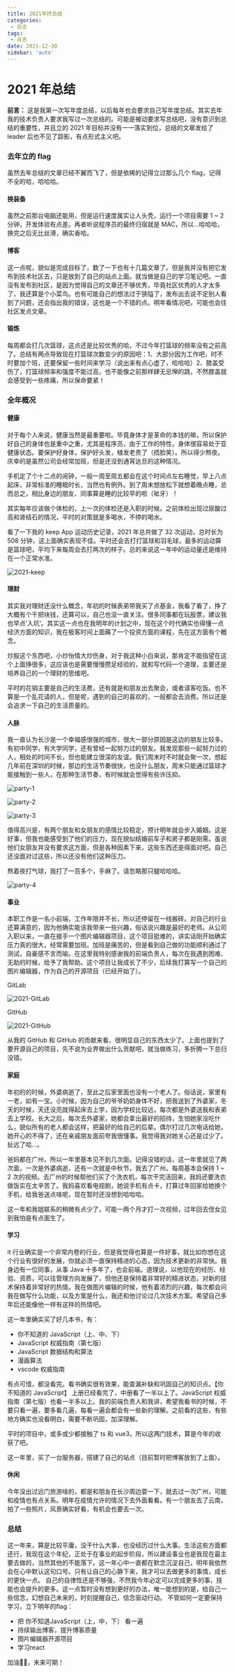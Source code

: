 ```yaml
---
title: 2021年终总结
categories: 
 - 日志
tags:
 - 日志
date: 2021-12-30
sidebar: 'auto'
---
```

# 2021 年总结

**前言：** 这是我第一次写年度总结，以后每年也会要求自己写年度总结。其实去年我的技术负责人要求我写过一次总结的。可能是被动要求写总结吧，没有意识到总结的重要性，并且立的 2021 年目标并没有一一落实到位，总结的文章发给了 leader 后也不见了踪影，有点形式主义吧。

### 去年立的 flag

虽然去年总结的文章已经不翼而飞了，但是依稀的记得立过那么几个 flag，记得不全的哈，哈哈哈。

#### 换装备
虽然之前那台电脑还能用，但是运行速度属实让人头秃，运行一个项目需要 1 ~ 2 分钟，开发体验有点差。再者听说程序员的最终归宿就是 MAC，所以...哈哈哈，换完之后无比丝滑，确实香哈。

#### 博客
这一点呢，貌似是完成目标了，数了一下也有十几篇文章了。但是我并没有把它发布到技术社区去，只是放到了自己的站点上面。就当做是自己的学习笔记吧。一直没有发布到社区，是因为觉得自己的文章还不够优秀，毕竟社区优秀的人才太多了，我还算是个小菜鸟。也有可能自己的想法过于狭隘了，发布出去说不定别人看到了问题，还会指出我的错误，这也是一个不错的点。明年看情况吧，可能也会往社区发点文章。

#### 锻炼
每周都会打几次篮球，这点还是比较优秀的哈，不过今年打篮球的频率没有之前高了。总结有两点导致现在打篮球次数变少的原因吧：1、大部分因为工作吧，时不时要加个班，还要保留一些时间来学习（说出来有点心虚了，哈哈哈）2、膝盖受伤了，打篮球频率和强度不能过高，也不能像之前那样肆无忌惮的跳，不然膝盖就会感受到一些疼痛，所以保命要紧！

### 全年概况

#### 健康
对于每个人来说，健康当然是最重要啦。毕竟身体才是革命的本钱的嘛，所以保护好自己的身体也是重中之重，尤其是程序员，由于工作的特性，身体很容易处于亚健康状态。要保护好身体，保护好头发，植发老贵了（捂脸笑）。所以得少熬夜。庆幸的是虽然公司会经常加班，但是还没到通宵达旦的这种情况。

手机定了个十二点的闹钟，一般一周至周五都会在这个时间点左右睡觉，早上八点起床，非常标准的睡眠时长，当然也有例外。到了周末想放松下就想着晚点睡，总而总之，相比身边的朋友、同事算是睡的比较早的啦（呲牙）！

其实每年应该做个体检的，上一次的体检还是入职的时候。之前体检出现过尿酸过高和肾结石的情况，平时的对策就是多喝水，不停的喝水。

看了一下我的 keep App 运动历史记录，2021 年总共做了 32 次运动，总时长为 508 分钟，这上面确实表现不佳。平时还会去打打篮球和羽毛球，最多的运动算是篮球吧，平均下来每周会去打两次的样子。总的来说这一年中的运动量还是维持在一个正常水准。

![2021-keep](/img/2021-keep.png)

#### 理财
其实我对理财还没什么概念，年初的时候表弟带我买了点基金，我看了看了，挣了大概有个千把块钱，还算可以，自己也没一直关注。很多同事都在玩股票，建议我也早点’入坑‘。其实这一点也在我明年的计划之中，现在这个时代确实也得懂一点经济方面的知识，我在极客时间上面薅了一个投资方面的课程，先在这方面有个概念。

炒股这个东西吧，小炒怡情大炒伤身，对于我这种小白来说，那肯定不能指望在这个上面挣很多，这应该也是需要慢慢攒足经验的，就和写代码一个道理，主要还是培养自己的一个理财的思维吧。

平时的花销主要是自己的生活费，还有就是和朋友出去聚会，或者请客吃饭。也不算是一个乱花请的人，但是呢，遇到的自己的喜欢的，一般都会去消费。所以还是会追求一下自己的生活质量的。

#### 人脉

我一直认为长沙是一个幸福感很强的城市，很大一部分原因是这边的朋友比较多。有初中同学，有大学同学，还有曾经一起努力过的朋友。我发现那些一起努力过的人，相处的时间不长，但也能建立很深的友谊。我们周末时不时就会聚一次，想起几年前在深圳的时候，那边的生活节奏很快，也没什么朋友，周末只能通过篮球才能接触到一些人，在那种生活节奏，有时候就会觉得有些许压抑。

![party-1](/img/party-1.jpg)

![party-2](/img/party-2.jpg)

![party-3](/img/party-3.jpg)

值得高兴是，有两个朋友和女朋友的感情比较稳定，预计明年就会步入婚姻。这是好事，但我也能感受到了他们的压力，现在貌似结婚前车子和房子都是刚需。虽说他们女朋友并没有要求这方面，但是各种因素下来，这些东西还是得面对吧。自己还没面对过这些，所以还没有他们这种压力。

熬着夜打气球，我打了一百多个，手麻了。请忽略那只腿哈哈哈。

![party-4](/img/party-4.jpg)

#### 事业

本职工作是一名小前端，工作年限并不长，所以还停留在一线搬砖。对自己的行业还算满意的，因为他确实能该我带来一些兴趣，俗话说兴趣是最好的老师。从公司入职以来，一直在接手一个图片编辑器项目，这个项目挺难的，讲实话刚开始确实压力真的很大，经常需要加班。加班是痛苦的，但是看到自己做的功能顺利通过了测试，自豪感不言而喻。在这里我特别感谢我的前端负责人，每次在我遇到困难、无助的时候，给予了我帮助。这个项目让我成长了不少，后续我打算写一个自己的图片编辑器，作为自己的开源项目（已经开始了）。

GitLab

![2021-GitLab](/img/2021-GitLab.png)

GitHub

![2021-GitHub](/img/2021-GitHub.png)

从我的 GitHub 和 GitHub 的贡献来看，很明显自己的东西太少了。上面也提到了要开源自己的项目，先不说为业界做出什么贡献吧，就当做练习，多折腾一下总归没错。

#### 家庭

年初的的时候，外婆病逝了，至此之后家里面也没有一个老人了。俗话说，家里有一老，如有一宝。小时候，因为自己的爷爷奶奶身体不好，把我送到了外婆家，冬天的时候，天还没亮就得起床去上学，因为学校比较远，每次都是外婆送我和表弟去上学校。长大之后，每次去外婆家，她都会拿出最好的招待，生怕她家没吃什么，貌似所有的老人都会这样，把最好的给自己的后辈。偶尔打过几次电话给她，她开心的不得了，还在亲戚朋友面前夸我很懂事。我觉得我对她关心还是过少了。扯远了哈...。

爸妈都在广州，所以一年里基本见不到几次面。记得没错的话，这一年里就见了两次面，一次是外婆病逝，还有一次就是中秋节，我去了广州。每周基本会保持 1 ~ 2 次的视频。去广州的时候帮他们买了个洗衣机，每次干完活回来，我妈还要洗衣做饭实在太辛苦了。我妈喜欢看电视剧，她说手机有点卡，打算过年回家给她换个手机，给我爸送点啥呢，现在暂时还没想到哈哈哈。

这一年和我姐联系的稍微有点少了，可能一两个月才打一次视频，过年回去侄女见到我怕是有点面生了。

#### 学习

it 行业确实是一个非常内卷的行业，但是我觉得也算是一件好事，就比如你想在这个行业有很好的发展，你就必须一直保持精进的心态，因为技术更新的非常快。我身边有一位同事，从事 Java 十多年了，也会前端。道理说，以他现在的经历、经验、资质，可以往管理方向发展了，但他还是保持着非常好的精进状态，对新的技术保持着非常好的热情。我在做图片编辑的时候，他有着浓烈的兴趣，每次都会问我在做写什么功能，以及方案是什么，我还和他讨论过几次技术方案。希望自己多年后还能像他一样有这样的热情吧。

这一年里确实买了好几本书，有：

- 你不知道的 JavaScript（上、中、下）
- JavaScript 权威指南（第七版）
- JavaScript 数据结构和算法
- 漫画算法
- vscode 权威指南

有点可惜，都没看完。看书确实很有效果，能查漏补缺和巩固自己的知识点。【你不知道的 JavaScript】 上册已经看完了，中册看了一半以上了。JavaScript 权威指南（第七版）也看一半多以上。我的前端负责人和我讲，希望我看书的时候，不要只看一遍，要多看几遍，每看一遍会都会有一些新的理解。之前看的这些，有些地方确实也没看明白，需要不断巩固，加深理解。

平时的项目中，或多或少都接触了 ts 和 vue3，所以这两门技术，算是今年的收获了吧。

这一年里，买了一台服务器，搭建了自己的站点（目前暂时把博客放到了上面）。

#### 休闲

今年没出过远门旅游啥的，都是和朋友在长沙周边耍一下，就去过一次广州，可能和疫情也有点关系。明年在疫情允许的情况下去外面看看。有一个朋友去了云南，拍了一些照片，风景确实好看，有机会也要去一次。

### 总结

这一年来，算是比较平庸，没干什么大事，也没经历过什么大事。生活这些方面都还行，我现在这个年纪，正处于在事业的起步阶段，所以建设事业也是我现在最主要去做的，当然其他的不能落下。这一年心中一直都在默念沉淀自己，明年我依然会在心中默认这句口号。只有让自己的心静下来，我才可以去做更多的事情，成长的更快一点。
自己的自律性还是不够强，不然我今年必定可以完成更多的事，技能也会提升的更多。这一点暂时没有想到更好的办法，唯一能想到的是，给自己一些信念，幻想自己未来的，时刻提醒自己，信念驱动行动。
不管如何一定要保持学习，立下明年的flag：

- 把 你不知道JavaScript（上，中，下） 看一遍
- 持续输出博客，提升博客质量
- 图片编辑器开源项目
- 学习react

加油💪🏻，未来可期！